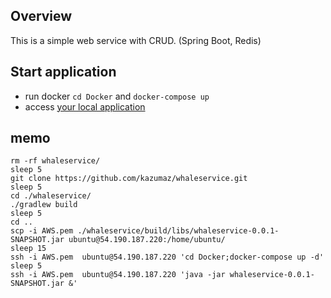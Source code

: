 ## Overview
This is a simple web service with CRUD.
(Spring Boot, Redis)
 
## Start application
* run docker `cd Docker` and `docker-compose up`
* access [your local application](http://localhost:8080/players) 

## memo
```
rm -rf whaleservice/
sleep 5
git clone https://github.com/kazumaz/whaleservice.git
sleep 5
cd ./whaleservice/
./gradlew build
sleep 5
cd ..
scp -i AWS.pem ./whaleservice/build/libs/whaleservice-0.0.1-SNAPSHOT.jar ubuntu@54.190.187.220:/home/ubuntu/
sleep 15
ssh -i AWS.pem  ubuntu@54.190.187.220 'cd Docker;docker-compose up -d'
sleep 5
ssh -i AWS.pem  ubuntu@54.190.187.220 'java -jar whaleservice-0.0.1-SNAPSHOT.jar &'
```
